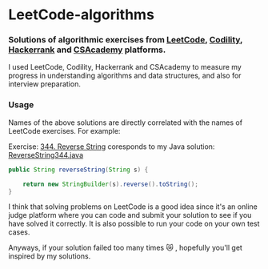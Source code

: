 # LeetCode-algorithms
### Solutions of algorithmic exercises from [LeetCode](https://leetcode.com/problemset/algorithms/), [Codility](https://codility.com/programmers/lessons/1-iterations/), [Hackerrank](https://www.hackerrank.com/domains/tutorials/cracking-the-coding-interview) and [CSAcademy](https://csacademy.com/contest/interview-archive/) platforms. 

I used LeetCode, Codility, Hackerrank and CSAcademy to measure my progress in understanding algorithms and data structures, and also for interview preparation.

### Usage

Names of the above solutions are directly correlated with the names of LeetCode exercises. For example:

Exercise: [344. Reverse String](https://leetcode.com/problems/reverse-string/) coresponds to my Java solution: [ReverseString344.java](https://github.com/DianaLuca/LeetCode-algorithms/blob/master/ReverseString344.java)

```java
public String reverseString(String s) {

    return new StringBuilder(s).reverse().toString();
}
```

I think that solving problems on LeetCode is a good idea since it's an online judge platform where you can code and submit your solution to see if you have solved it correctly.
It is also possible to run your code on your own test cases.

Anyways, if your solution failed too many times :crying_cat_face: , hopefully you'll get inspired by my solutions.

